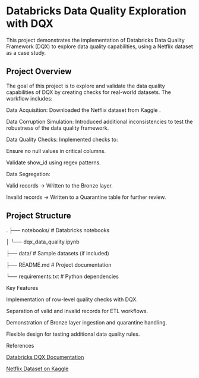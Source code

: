 # Databricks Data Quality Exploration with DQX

This project demonstrates the implementation of Databricks Data Quality Framework (DQX) to explore data quality capabilities, using a Netflix dataset as a case study.

## Project Overview

The goal of this project is to explore and validate the data quality capabilities of DQX by creating checks for real-world datasets. The workflow includes:

Data Acquisition: Downloaded the Netflix dataset from Kaggle
.

Data Corruption Simulation: Introduced additional inconsistencies to test the robustness of the data quality framework.

Data Quality Checks: Implemented checks to:

Ensure no null values in critical columns.

Validate show_id using regex patterns.

Data Segregation:

Valid records → Written to the Bronze layer.

Invalid records → Written to a Quarantine table for further review.

## Project Structure
.
├── notebooks/               # Databricks notebooks

│   └── dqx_data_quality.ipynb

├── data/                    # Sample datasets (if included)

├── README.md                # Project documentation

└── requirements.txt         # Python dependencies

Key Features

Implementation of row-level quality checks with DQX.

Separation of valid and invalid records for ETL workflows.

Demonstration of Bronze layer ingestion and quarantine handling.

Flexible design for testing additional data quality rules.

References

[Databricks DQX Documentation](https://databrickslabs.github.io/dqx)

[Netflix Dataset on Kaggle](https://www.kaggle.com/datasets/ariyoomotade/netflix-data-cleaning-analysis-and-visualization/data/code)
